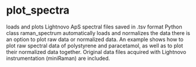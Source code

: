 # plot_spectra
loads and plots
Lightnovo ApS spectral files saved in .tsv format
Python class raman_spectrum automatically loads and normalizes the data
there is an option to plot raw data or normalized data.
An example shows how to plot raw spectral data of polystyrene and paracetamol,
as well as to plot their normalized data together. Original data files acquired with Lightnovo instrumentation (miniRaman) are included.
